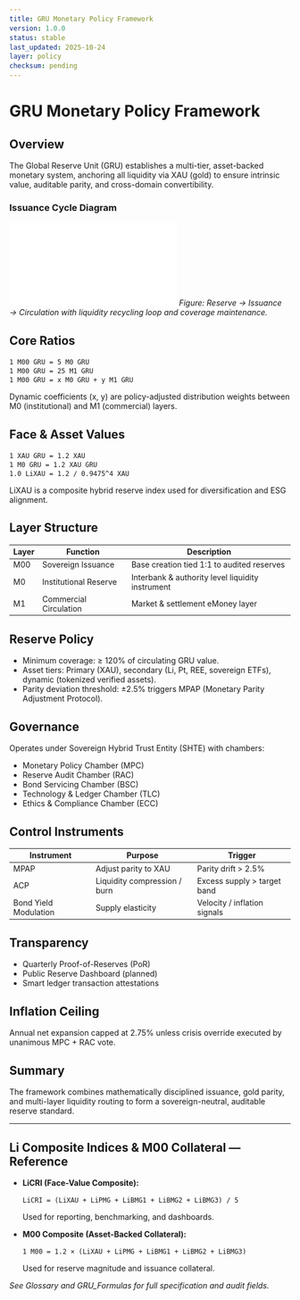 ```yaml
---
title: GRU Monetary Policy Framework
version: 1.0.0
status: stable
last_updated: 2025-10-24
layer: policy
checksum: pending
---
```

# GRU Monetary Policy Framework

## Overview
The Global Reserve Unit (GRU) establishes a multi-tier, asset-backed monetary system, anchoring all liquidity via XAU (gold) to ensure intrinsic value, auditable parity, and cross-domain convertibility.

### Issuance Cycle Diagram
![GRU Issuance Cycle](../media/issuance_cycle.pdf)
*Figure: Reserve → Issuance → Circulation with liquidity recycling loop and coverage maintenance.*

## Core Ratios
```
1 M00 GRU = 5 M0 GRU
1 M00 GRU = 25 M1 GRU
1 M00 GRU = x M0 GRU + y M1 GRU
```
Dynamic coefficients (x, y) are policy-adjusted distribution weights between M0 (institutional) and M1 (commercial) layers.

## Face & Asset Values
```
1 XAU GRU = 1.2 XAU
1 M0 GRU = 1.2 XAU GRU
1.0 LiXAU = 1.2 / 0.9475^4 XAU
```
LiXAU is a composite hybrid reserve index used for diversification and ESG alignment.

## Layer Structure
| Layer | Function | Description |
|-------|----------|-------------|
| M00 | Sovereign Issuance | Base creation tied 1:1 to audited reserves |
| M0  | Institutional Reserve | Interbank & authority level liquidity instrument |
| M1  | Commercial Circulation | Market & settlement eMoney layer |

## Reserve Policy
- Minimum coverage: ≥ 120% of circulating GRU value.
- Asset tiers: Primary (XAU), secondary (Li, Pt, REE, sovereign ETFs), dynamic (tokenized verified assets).
- Parity deviation threshold: ±2.5% triggers MPAP (Monetary Parity Adjustment Protocol).

## Governance
Operates under Sovereign Hybrid Trust Entity (SHTE) with chambers:
- Monetary Policy Chamber (MPC)
- Reserve Audit Chamber (RAC)
- Bond Servicing Chamber (BSC)
- Technology & Ledger Chamber (TLC)
- Ethics & Compliance Chamber (ECC)

## Control Instruments
| Instrument | Purpose | Trigger |
|------------|---------|---------|
| MPAP | Adjust parity to XAU | Parity drift > 2.5% |
| ACP | Liquidity compression / burn | Excess supply > target band |
| Bond Yield Modulation | Supply elasticity | Velocity / inflation signals |

## Transparency
- Quarterly Proof-of-Reserves (PoR)
- Public Reserve Dashboard (planned)
- Smart ledger transaction attestations

## Inflation Ceiling
Annual net expansion capped at 2.75% unless crisis override executed by unanimous MPC + RAC vote.

## Summary
The framework combines mathematically disciplined issuance, gold parity, and multi-layer liquidity routing to form a sovereign-neutral, auditable reserve standard.

---

## Li Composite Indices & M00 Collateral — Reference

- **LiCRI (Face-Value Composite):**
  ```
  LiCRI = (LiXAU + LiPMG + LiBMG1 + LiBMG2 + LiBMG3) / 5
  ```
  Used for reporting, benchmarking, and dashboards.

- **M00 Composite (Asset-Backed Collateral):**
  ```
  1 M00 = 1.2 × (LiXAU + LiPMG + LiBMG1 + LiBMG2 + LiBMG3)
  ```
  Used for reserve magnitude and issuance collateral.

*See Glossary and GRU_Formulas for full specification and audit fields.*
